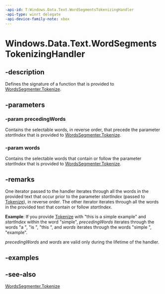 ```yaml
---
-api-id: T:Windows.Data.Text.WordSegmentsTokenizingHandler
-api-type: winrt delegate
-api-device-family-note: xbox
---
```

<!-- Delegate syntax.
public delegate void WordSegmentsTokenizingHandler(Windows.Foundation.Collections.IIterable<Windows.Data.Text.WordSegment> precedingWords, Windows.Foundation.Collections.IIterable<Windows.Data.Text.WordSegment> words)
-->
# Windows.Data.Text.WordSegmentsTokenizingHandler

## -description
Defines the signature of a function that is provided to [WordsSegmenter.Tokenize](wordssegmenter_tokenize.md).

## -parameters
### -param precedingWords
Contains the selectable words, in reverse order, that precede the parameter *startIndex* that is provided to [WordsSegmenter.Tokenize](wordssegmenter_tokenize.md).

### -param words
Contains the selectable words that contain or follow the parameter *startIndex* that is provided to [WordsSegmenter.Tokenize](wordssegmenter_tokenize.md).


## -remarks
One iterator passed to the handler iterates through all the words in the provided text that occur prior to the parameter *startIndex* (passed to [Tokenize](wordssegmenter_tokenize.md)), in reverse order. The other iterator iterates through all the words in the provided text that contain or follow *startIndex*.

**Example**: If you provide [Tokenize](wordssegmenter_tokenize.md) with "this is a simple example" and *startIndex* within the word "simple", *precedingWords* iterates through the words "a ", "is ", "this ", and *words* iterates through the words "simple ", "example".

*precedingWords* and *words* are valid only during the lifetime of the handler.

## -examples

## -see-also
[WordsSegmenter.Tokenize](wordssegmenter_tokenize.md)